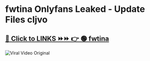 
 # fwtina Onlyfans Leaked - Update Files cljvo

## <h2><a href="https://clipsfans.com/fwtina&ref=git">🔗 Click to LINKS ⏩⏩ 👉 🟢 fwtina </a></h2>

<a href="https://clipsfans.com/fwtina&ref=git" rel="nofollow" data-target="animated-image.originalLink"><img src="https://i.ibb.co.com/xMMVF88/686577567.gif" alt="Viral Video Original" style="max-width: 100%; display: inline-block;" data-target="animated-image.originalImage"></a>

